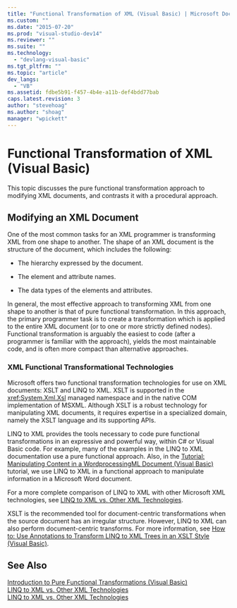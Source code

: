 ```yaml
---
title: "Functional Transformation of XML (Visual Basic) | Microsoft Docs"
ms.custom: ""
ms.date: "2015-07-20"
ms.prod: "visual-studio-dev14"
ms.reviewer: ""
ms.suite: ""
ms.technology: 
  - "devlang-visual-basic"
ms.tgt_pltfrm: ""
ms.topic: "article"
dev_langs: 
  - "VB"
ms.assetid: fdbe5b91-f457-4b4e-a11b-def4bdd77bab
caps.latest.revision: 3
author: "stevehoag"
ms.author: "shoag"
manager: "wpickett"
---
```

# Functional Transformation of XML (Visual Basic)
This topic discusses the pure functional transformation approach to modifying XML documents, and contrasts it with a procedural approach.  
  
## Modifying an XML Document  
 One of the most common tasks for an XML programmer is transforming XML from one shape to another. The shape of an XML document is the structure of the document, which includes the following:  
  
-   The hierarchy expressed by the document.  
  
-   The element and attribute names.  
  
-   The data types of the elements and attributes.  
  
 In general, the most effective approach to transforming XML from one shape to another is that of pure functional transformation. In this approach, the primary programmer task is to create a transformation which is applied to the entire XML document (or to one or more strictly defined nodes). Functional transformation is arguably the easiest to code (after a programmer is familiar with the approach), yields the most maintainable code, and is often more compact than alternative approaches.  
  
### XML Functional Transformational Technologies  
 Microsoft offers two functional transformation technologies for use on XML documents: XSLT and LINQ to XML. XSLT is supported in the <xref:System.Xml.Xsl> managed namespace and in the native COM implementation of MSXML. Although XSLT is a robust technology for manipulating XML documents, it requires expertise in a specialized domain, namely the XSLT language and its supporting APIs.  
  
 LINQ to XML provides the tools necessary to code pure functional transformations in an expressive and powerful way, within C# or Visual Basic code. For example, many of the examples in the LINQ to XML documentation use a pure functional approach. Also, in the [Tutorial: Manipulating Content in a WordprocessingML Document (Visual Basic)](../../../../visual-basic/programming-guide/concepts/linq/tutorial-manipulating-content-in-a-wordprocessingml-document.md) tutorial, we use LINQ to XML in a functional approach to manipulate information in a Microsoft Word document.  
  
 For a more complete comparison of LINQ to XML with other Microsoft XML technologies, see [LINQ to XML vs. Other XML Technologies](../../../../visual-basic/programming-guide/concepts/linq/linq-to-xml-vs-other-xml-technologies.md).  
  
 XSLT is the recommended tool for  document-centric transformations when the source document has an irregular structure. However, LINQ to XML can also perform document-centric transforms. For more information, see [How to: Use Annotations to Transform LINQ to XML Trees in an XSLT Style (Visual Basic)](../../../../visual-basic/programming-guide/concepts/linq/how-to-use-annotation-trees-to-transform-linq-to-xml-trees-in-an-xslt-style.md).  
  
## See Also  
 [Introduction to Pure Functional Transformations (Visual Basic)](../../../../visual-basic/programming-guide/concepts/linq/introduction-to-pure-functional-transformations.md)   
 [LINQ to XML vs. Other XML Technologies](../../../../visual-basic/programming-guide/concepts/linq/linq-to-xml-vs-other-xml-technologies.md)   
 [LINQ to XML vs. Other XML Technologies](../Topic/LINQ%20to%20XML%20vs.%20Other%20XML%20Technologies1.md)